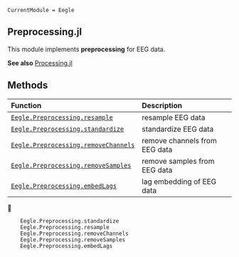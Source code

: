 ```@meta
CurrentModule = Eegle
```

## Preprocessing.jl

This module implements **preprocessing** for EEG data.

**See also** [Processing.jl](@ref)

## Methods

|  Function      |           Description             |
|:-----------------------|:----------------------------------|
| [`Eegle.Preprocessing.resample`](@ref) | resample EEG data |
| [`Eegle.Preprocessing.standardize`](@ref) | standardize EEG data |
| [`Eegle.Preprocessing.removeChannels`](@ref) | remove channels from EEG data |
| [`Eegle.Preprocessing.removeSamples`](@ref) | remove samples from EEG data |
| [`Eegle.Preprocessing.embedLags`](@ref) | lag embedding of EEG data |

📖
```@docs
    Eegle.Preprocessing.standardize
    Eegle.Preprocessing.resample
    Eegle.Preprocessing.removeChannels
    Eegle.Preprocessing.removeSamples
    Eegle.Preprocessing.embedLags
```